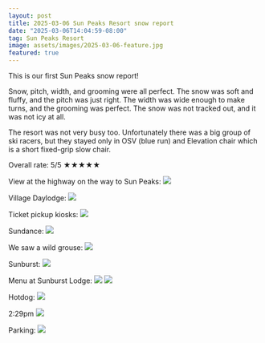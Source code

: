 ```yaml
---
layout: post
title: 2025-03-06 Sun Peaks Resort snow report
date: "2025-03-06T14:04:59-08:00"
tag: Sun Peaks Resort
image: assets/images/2025-03-06-feature.jpg
featured: true
---
```


This is our first Sun Peaks snow report!

Snow, pitch, width, and grooming were all perfect. The snow was soft and fluffy, and the pitch was just right. The width was wide enough to make turns, and the grooming was perfect. The snow was not tracked out, and it was not icy at all.

The resort was not very busy too. Unfortunately there was a big group of ski racers, but they stayed only in OSV (blue run) and Elevation chair which is a short fixed-grip slow chair.

Overall rate: 5/5 ★★★★★


View at the highway on the way to Sun Peaks:
![](/assets/images/2025-03-06-view-at-the-highway-on-the-way-to-sun-peaks.jpg)

Village Daylodge:
![](/assets/images/2025-03-06-village-daylodge.jpg)

Ticket pickup kiosks:
![](/assets/images/2025-03-06-ticket-pickup-kiosks.jpg)

Sundance:
![](/assets/images/2025-03-06-sundance.jpg)

We saw a wild grouse:
![](/assets/images/2025-03-06-wild-grouse.jpg)

Sunburst:
![](/assets/images/2025-03-06-sunburce.jpg)

Menu at Sunburst Lodge:
![](/assets/images/2025-03-06-menu-at-sunburst-lodge.jpg)
![](/assets/images/2025-03-06-menu-at-sunburst-lodge-2.jpg)

Hotdog:
![](/assets/images/2025-03-06-hotdog.jpg)

2:29pm
![](/assets/images/2025-03-06-229pm.jpg)

Parking:
![](/assets/images/2025-03-06-parking.jpg)
